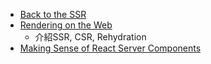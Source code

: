* [Back to the SSR](https://deno.com/blog/back-to-the-ssr)
* [Rendering on the Web](https://web.dev/rendering-on-the-web/)
	* 介紹SSR, CSR, Rehydration
 * [Making Sense of React Server Components](https://www.joshwcomeau.com/react/server-components/)
 